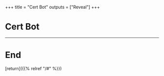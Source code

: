 
+++
title = "Cert Bot"
outputs = ["Reveal"]
+++

# Cert Bot

---

# End

[return]({{% relref "/#" %}})


